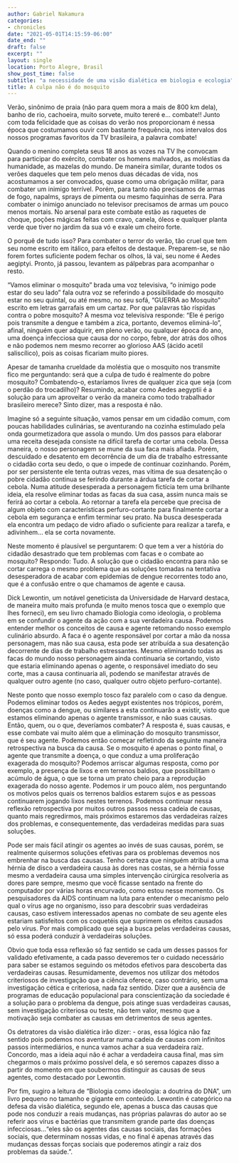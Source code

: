 ```yaml
---
author: Gabriel Nakamura
categories:
- chronicles
date: "2021-05-01T14:15:59-06:00"
date_end: ""
draft: false
excerpt: ""
layout: single
location: Porto Alegre, Brasil
show_post_time: false
subtitle: "a necessidade de uma visão dialética em biologia e ecologia"
title: A culpa não é do mosquito
---
```


Verão, sinônimo de praia (não para quem mora a mais de 800 km dela), banho de rio, cachoeira, muito sorvete, muito tereré e... combate!! Junto com toda felicidade que as coisas do verão nos proporcionam é nessa época que costumamos ouvir com bastante frequência, nos intervalos dos nossos programas favoritos da TV brasileira, a palavra combate! 

Quando o menino completa seus 18 anos as vozes na TV lhe convocam para participar do exército, combater os homens malvados, as moléstias da humanidade, as mazelas do mundo. De maneira similar, durante todos os verões daqueles que tem pelo menos duas décadas de vida, nos acostumamos a ser convocados, quase como uma obrigação militar, para combater um inimigo terrível. Porém, para tanto não precisamos de armas de fogo, napalms, sprays de pimenta ou mesmo faquinhas de serra. Para combater o inimigo anunciado no televisor precisamos de armas um pouco menos mortais. No arsenal para este combate estão as raquetes de choque, poções mágicas feitas com cravo, canela, óleos e qualquer planta verde que tiver no jardim da sua vó e exale um cheiro forte.

O porquê de tudo isso? Para combater o terror do verão, tão cruel que tem seu nome escrito em itálico, para efeitos de destaque. Preparem-se, se não forem fortes suficiente podem fechar os olhos, lá vai, seu nome é Aedes aegiptyi. Pronto, já passou, levantem as pálpebras para acompanhar o resto.

“Vamos eliminar o mosquito” brada uma voz televisiva, “o inimigo pode estar do seu lado” fala outra voz se referindo a possibilidade do mosquito estar no seu quintal, ou até mesmo, no seu sofá, “GUERRA ao Mosquito” escrito em letras garrafais em um cartaz. Por que palavras tão ríspidas contra o pobre mosquito? A mesma voz televisiva responde: “Ele é perigo pois transmite a dengue e também a zica, portanto, devemos eliminá-lo”, afinal, ninguém quer adquirir, em pleno verão, ou qualquer época do ano, uma doença infecciosa que causa dor no corpo, febre, dor atrás dos olhos e não podemos nem mesmo recorrer ao glorioso AAS (ácido acetil saliscílico), pois as coisas ficariam muito piores.

Apesar de tamanha crueldade da moléstia que o mosquito nos transmite fico me perguntando: será que a culpa de tudo é realmente do pobre mosquito? Combatendo-o, estaríamos livres de qualquer zica que seja (com o perdão do trocadilho)? Resumindo, acabar como Aedes aegyptii é a solução para um aproveitar o verão da maneira como todo trabalhador brasileiro merece? Sinto dizer, mas a resposta é não.

Imagine só a seguinte situação, vamos pensar em um cidadão comum, com poucas habilidades culinárias, se aventurando na cozinha estimulado pela onda gourmetizadora que assola o mundo. Um dos passos para elaborar uma receita desejada consiste na difícil tarefa de cortar uma cebola. Dessa maneira, o nosso personagem se mune da sua faca mais afiada. Porém, descuidado e desatento em decorrência de um dia de trabalho estressante o cidadão corta seu dedo, o que o impede de continuar cozinhando. Porém, por ser persistente ele tenta outras vezes, mas vítima de sua desatenção o pobre cidadão continua se ferindo durante a árdua tarefa de cortar a cebola. Numa atitude desesperada a personagem fictícia tem uma brilhante ideia, ela resolve eliminar todas as facas da sua casa, assim nunca mais se ferirá ao cortar a cebola. Ao retornar a tarefa ela percebe que precisa de algum objeto com características perfuro-cortante para finalmente cortar a cebola em segurança e enfim terminar seu prato. Na busca desesperada ela encontra um pedaço de vidro afiado o suficiente para realizar a tarefa, e adivinhem... ela se corta novamente.

Neste momento é plausível se perguntarem: O que tem a ver a história do cidadão desastrado que tem problemas com facas e o combate ao mosquito? Respondo: Tudo. A solução que o cidadão encontra para não se cortar carrega o mesmo problema que as soluções tomadas na tentativa desesperadora de acabar com epidemias de dengue recorrentes todo ano, que é a confusão entre o que chamamos de agente e causa.

Dick Lewontin, um notável geneticista da Universidade de Harvard destaca, de maneira muito mais profunda (e muito menos tosca que o exemplo que lhes forneci), em seu livro chamado Biologia como ideologia, o problema em se confundir o agente da ação com a sua verdadeira causa. Podemos entender melhor os conceitos de causa e agente retomando nosso exemplo culinário absurdo. A faca é o agente responsável por cortar a mão da nossa personagem, mas não sua causa, esta pode ser atribuída a sua desatenção decorrente de dias de trabalho estressantes. Mesmo eliminando todas as facas do mundo nosso personagem ainda continuaria se cortando, visto que estaria eliminando apenas o agente, o responsável imediato do seu corte, mas a causa continuaria ali, podendo se manifestar através de qualquer outro agente (no caso, qualquer outro objeto perfuro-cortante).

Neste ponto que nosso exemplo tosco faz paralelo com o caso da dengue. Podemos eliminar todos os Aedes aegypt existentes nos trópicos, porém, doenças como a dengue, ou similares a esta continuarão a existir, visto que estamos eliminando apenas o agente transmissor, e não suas causas. Então, quem, ou o que, deveríamos combater? A resposta é, suas causas, e esse combate vai muito além que a eliminação do mosquito transmissor, que é seu agente. Podemos então começar refletindo da seguinte maneira retrospectiva na busca da causa. Se o mosquito é apenas o ponto final, o agente que transmite a doença, o que conduz a uma proliferação exagerada do mosquito? Podemos arriscar algumas resposta, como por exemplo, a presença de lixos e em terrenos baldios, que possibilitam o acúmulo de água, o que se torna um prato cheio para a reprodução exagerada do nosso agente. Podemos ir um pouco além, nos perguntando os motivos pelos quais os terrenos baldios estarem sujos e as pessoas continuarem jogando lixos nestes terrenos. Podemos continuar nessa reflexão retrospectiva por muitos outros passos nessa cadeia de causas, quanto mais regredirmos, mais próximos estaremos das verdadeiras raízes dos problemas, e consequentemente, das verdadeiras medidas para suas soluções.

Pode ser mais fácil atingir os agentes ao invés de suas causas, porém, se realmente quisermos soluções efetivas para os problemas devemos nos embrenhar na busca das causas. Tenho certeza que ninguém atribui a uma hérnia de disco a verdadeira causa às dores nas costas, se a hérnia fosse mesmo a verdadeira causa uma simples intervenção cirúrgica resolveria as dores pare sempre, mesmo que você ficasse sentado na frente do computador por várias horas encurvado, como estou nesse momento. Os pesquisadores da AIDS continuam na luta para entender o mecanismo pelo qual o vírus age no organismo, isso para descobrir suas verdadeiras causas, caso estivem interessados apenas no combate de seu agente eles estariam satisfeitos com os coquetéis que suprimem os efeitos causados pelo vírus. Por mais complicado que seja a busca pelas verdadeiras causas, só essa poderá conduzir à verdadeiras soluções.

Obvio que toda essa reflexão só faz sentido se cada um desses passos for validado efetivamente, a cada passo deveremos ter o cuidado necessário para saber se estamos seguindo os métodos efetivos para descoberta das verdadeiras causas. Resumidamente, devemos nos utilizar dos métodos criteriosos de investigação que a ciência oferece, caso contrário, sem uma investigação cética e criteriosa, nada faz sentido. Dizer que a ausência de programas de educação populacional para conscientização da sociedade é a solução para o problema da dengue, pois atinge suas verdadeiras causas, sem investigação criteriosa ou teste, não tem valor, mesmo que a motivação seja combater as causas em detrimentos de seus agentes.

Os detratores da visão dialética irão dizer: - oras, essa lógica não faz sentido pois podemos nos aventurar numa cadeia de causas com infinitos passos intermediários, e nunca vamos achar a sua verdadeira raiz. Concordo, mas a ideia aqui não é achar a verdadeira causa final, mas sim chegarmos o mais próximo possível dela, e só seremos capazes disso a partir do momento em que soubermos distinguir as causas de seus agentes, como destacado por Lewontin.

Por fim, sugiro a leitura de “Biologia como ideologia: a doutrina do DNA”, um livro pequeno no tamanho e gigante em conteúdo. Lewontin é categórico na defesa da visão dialética, segundo ele, apenas a busca das causas que pode nos conduzir a reais mudanças, nas próprias palavras do autor ao se referir aos vírus e bactérias que transmitem grande parte das doenças infecciosas...“eles são os agentes das causas sociais, das formações sociais, que determinam nossas vidas, e no final é apenas através das mudanças dessas forças sociais que poderemos atingir a raiz dos problemas da saúde.”.

